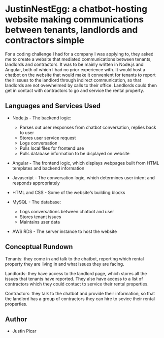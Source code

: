 # JustinNestEgg: a chatbot-hosting website making communications between tenants, landlords and contractors simple

For a coding challenge I had for a company I was applying to, they asked me to create a website that mediated communications between tenants, landlords and contractors. It was to be mainly written in Node.js and Angular, both of which I had no prior experience with. It would host a chatbot on the website that would make it convenient for tenants to report their issues to the landlord through indirect communication, so that landlords are not ovewhelmed by calls to their office. Landlords could then get in contact with contractors to go and service the rental property.

## Languages and Services Used
* Node.js - The backend logic: 
  * Parses out user responses from chatbot conversation, replies back to user 
  * Stores user service request
  * Logs conversation
  * Pulls local files for frontend use
  * Pulls database information to be displayed on website

* Angular - The frontend logic, which displays webpages built from HTML templates and backend information
  
* Javascript - The conversation logic, which determines user intent and responds appropriately

* HTML and CSS - Some of the website's building blocks

* MySQL - The database: 
  * Logs conversations between chatbot and user
  * Stores tenant issues 
  * Maintains user data

* AWS RDS - The server instance to host the website

## Conceptual Rundown
Tenants: they come in and talk to the chatbot, reporting which rental property they are living in and what issues they are facing.

Landlords: they have access to the landlord page, which stores all the issues that tenants have reported. They also have access to a list of contractors which they could contact to service their rental properties.

Contractors: they talk to the chatbot and provide their information, so that the landlord has a group of contractors they can hire to sevice their rental properties.

## Author
* Justin Picar

